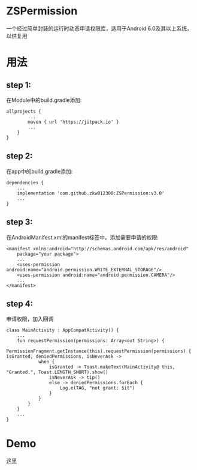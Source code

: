 # ZSPermission
一个经过简单封装的运行时动态申请权限库，适用于Android 6.0及其以上系统，以供复用

# 用法
## step 1:
在Module中的build.gradle添加:
```
allprojects {
        ...
        maven { url 'https://jitpack.io' }
        ...
    }
}
```

## step 2:
在app中的build.gradle添加:
```
dependencies {
    ...
    implementation 'com.github.zkw012300:ZSPermission:v3.0'
    ...
}
```

## step 3:
在AndroidManifest.xml的manifest标签中，添加需要申请的权限:
```
<manifest xmlns:android="http://schemas.android.com/apk/res/android"
    package="your package">
    ...
    <uses-permission android:name="android.permission.WRITE_EXTERNAL_STORAGE"/>
    <uses-permission android:name="android.permission.CAMERA"/>
    ...
</manifest>
```

## step 4:
申请权限，加入回调
```
class MainActivity : AppCompatActivity() {
    ...
    fun requestPermission(permissions: Array<out String>) {
        PermissionFragment.getInstance(this).requestPermission(permissions) { isGranted, deniedPermissions, isNeverAsk ->
            when {
                isGranted -> Toast.makeText(MainActivity@ this, "Granted.", Toast.LENGTH_SHORT).show()
                isNeverAsk -> tip()
                else -> deniedPermissions.forEach {
                    Log.e(TAG, "not grant: $it")
                }
            }
        }
    }
    ...
}
```

# Demo
[这里](https://github.com/zkw012300/ZSPermission/blob/master/app/src/main/java/com/zspirytus/mylibrarytest/MainActivity.kt)
